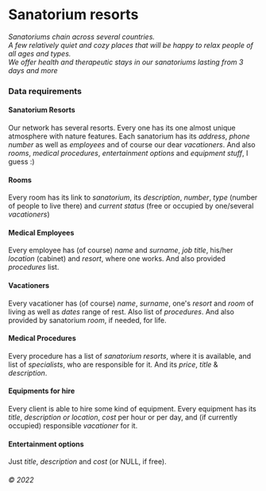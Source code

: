 # Sanatorium resorts  
_Sanatoriums chain across several countries.   
A few relatively quiet and cozy places that will be happy to relax people of all ages and types.  
We offer health and therapeutic stays in our sanatoriums lasting from 3 days and more_


### Data requirements  
#### Sanatorium Resorts  
Our network has several resorts. Every one has its one almost unique atmosphere with nature features. Each sanatorium has its _address_, _phone number_ as well as _employees_ and of course our dear _vacationers_. And also _rooms_, _medical procedures_, _entertainment options_ and _equipment stuff_,  I guess :)

#### Rooms  
Every room has its link to _sanatorium_, its _description_,  _number_, _type_ (number of people to live there) and _current status_ (free or occupied by one/several _vacationers_)

#### Medical Employees  
Every employee has (of course) _name_ and _surname_, _job title_, his/her _location_ (cabinet) and _resort_, where one works. And also provided _procedures_ list.

#### Vacationers
Every vacationer has (of course) _name_, _surname_, one's _resort_ and _room_ of living as well as _dates_ range of rest. Also list of _procedures_. And also provided by sanatorium _room_, if needed, for life.

#### Medical Procedures
Every procedure has a list of _sanatorium resorts_, where it is available, and list of _specialists_, who are responsible for it. And its _price_, _title_ & _description_.

#### Equipments for hire
Every client is able to hire some kind of equipment.
Every equipment has its _title_, _description or location_, _cost_ per hour or per day, and (if currently occupied) responsible _vacationer_ for it.

#### Entertainment options
Just _title_, _description_ and _cost_ (or NULL, if free).

###### © 2022
